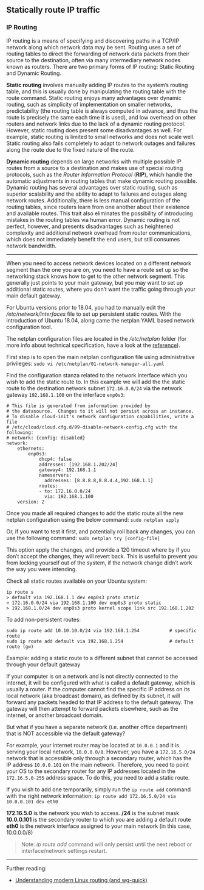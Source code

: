 ## Statically route IP traffic

### IP Routing

IP routing is a means of specifying and discovering paths in a TCP/IP network along which network data may be sent. Routing uses a set of routing tables to direct the forwarding of network data packets from their source to the destination, often via many intermediary network nodes known as routers. There are two primary forms of IP routing: Static Routing and Dynamic Routing.

**Static routing** involves manually adding IP routes to the system’s routing table, and this is usually done by manipulating the routing table with the route command. Static routing enjoys many advantages over dynamic routing, such as simplicity of implementation on smaller networks, predictability (the routing table is always computed in advance, and thus the route is precisely the same each time it is used), and low overhead on other routers and network links due to the lack of a dynamic routing protocol. However, static routing does present some disadvantages as well. For example, static routing is limited to small networks and does not scale well. Static routing also fails completely to adapt to network outages and failures along the route due to the fixed nature of the route.

**Dynamic routing** depends on large networks with multiple possible IP routes from a source to a destination and makes use of special routing protocols, such as the *Router Information Protocol* (**RIP**), which handle the automatic adjustments in routing tables that make dynamic routing possible. Dynamic routing has several advantages over static routing, such as superior scalability and the ability to adapt to failures and outages along network routes. Additionally, there is less manual configuration of the routing tables, since routers learn from one another about their existence and available routes. This trait also eliminates the possibility of introducing mistakes in the routing tables via human error. Dynamic routing is not perfect, however, and presents disadvantages such as heightened complexity and additional network overhead from router communications, which does not immediately benefit the end users, but still consumes network bandwidth.

---

When you need to access network devices located on a different network segment than the one you are on, you need to have a route set up so the networking stack knows how to get to the other network segment. This generally just points to your main gateway, but you may want to set up additional static routes, where you don’t want the traffic going through your main default gateway.

For Ubuntu versions prior to 18.04, you had to manually edit the */etc/network/interfaces* file to set up persistent static routes. With the introduction of Ubuntu 18.04, along came the netplan YAML based network configuration tool.

The netplan configuration files are located in the */etc/netplan* folder (for more info about technical specification, have a look at the [reference](https://netplan.io/reference/)).

First step is to open the main netplan configuration file using administrative privileges: `sudo vi /etc/netplan/01-network-manager-all.yaml`

Find the configuration stanza related to the network interface which you wish to add the static route to. In this example we will add the the static route to the destination network subnet `172.16.0.0/24` via the network gateway `192.168.1.100` on the interface `enp0s3`:
```
# This file is generated from information provided by
# the datasource.  Changes to it will not persist across an instance.
# To disable cloud-init's network configuration capabilities, write a file
# /etc/cloud/cloud.cfg.d/99-disable-network-config.cfg with the following:
# network: {config: disabled}
network:
    ethernets:
        enp0s3:
            dhcp4: false
            addresses: [192.168.1.202/24]
            gateway4: 192.168.1.1
            nameservers:
              addresses: [8.8.8.8,8.8.4.4,192.168.1.1]
            routes:
            - to: 172.16.0.0/24
              via: 192.168.1.100
    version: 2
```

Once you made all required changes to add the static route all the new netplan configuration using the below command: `sudo netplan apply`

Or, if you want to test it first, and potentially roll back any changes, you can use the following command: `sudo netplan try [config-file]`

This option apply the changes, and provide a 120 timeout where by if you don’t accept the changes, they will revert back. This is useful to prevent you from locking yourself out of the system, if the network change didn’t work the way you were intending.

Check all static routes available on your Ubuntu system:
```
ip route s
> default via 192.168.1.1 dev enp0s3 proto static
> 172.16.0.0/24 via 192.168.1.100 dev enp0s3 proto static
> 192.168.1.0/24 dev enp0s3 proto kernel scope link src 192.168.1.202
```

To add non-persistent routes:
```
sudo ip route add 10.10.10.0/24 via 192.168.1.254           # specific route
sudo ip route add default via 192.168.1.254                 # default route (gw)
```

Example: adding a static route to a different subnet that cannot be accessed through your default gateway

If your computer is on a network and is not directly connected to the internet, it will be configured with what is called a default gateway, which is usually a router. If the computer cannot find the specific IP address on its local network (aka broadcast domain), as defined by its subnet, it will forward any packets headed to that IP address to the default gateway. The gateway will then attempt to forward packets elsewhere, such as the internet, or another broadcast domain.

But what if you have a separate network (i.e. another office department) that is NOT accessible via the default gateway?

For example, your internet router may be located at `10.0.0.1` and it is serving your local network, `10.0.0.0/8`. However, you have a `172.16.5.0/24` network that is accessible only through a secondary router, which has the IP address `10.0.0.101` on the main network. Therefore, you need to point your OS to the secondary router for any IP addresses located in the `172.16.5.0-255` address space. To do this, you need to add a static route.

If you wish to add one temporarily, simply run the `ip route add` command with the right network information:
`ip route add 172.16.5.0/24 via 10.0.0.101 dev eth0`

**172.16.5.0** is the network you wish to access.
**/24** is the subnet mask
**10.0.0.101** is the secondary router to which you are adding a default route
**eth0** is the network interface assigned to your main network (in this case, 10.0.0.0/8)

> Note: *ip route add* command will only persist until the next reboot or interface/network settings restart.

---

Further reading:
- [Understanding modern Linux routing (and wg-quick)](https://ro-che.info/articles/2021-02-27-linux-routing)
